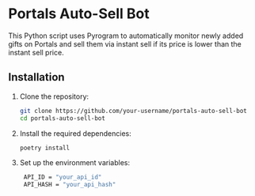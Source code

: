 # Portals Auto-Sell Bot

This Python script uses Pyrogram to automatically monitor newly added gifts on Portals and sell them via instant sell if its price is lower than the instant sell price.


## Installation

1. Clone the repository:
   ```bash
   git clone https://github.com/your-username/portals-auto-sell-bot
   cd portals-auto-sell-bot
   ```

2. Install the required dependencies:
   ```bash
   poetry install
   ```
3. Set up the environment variables:
   ```bash
    API_ID = "your_api_id"
    API_HASH = "your_api_hash"
   ```
